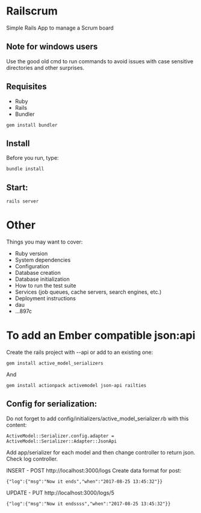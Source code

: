 # Railscrum
Simple Rails App to manage a Scrum board

## Note for windows users
Use the good old cmd to run commands to avoid issues with
case sensitive directories and other surprises.

## Requisites
- Ruby
- Rails
- Bundler

```
gem install bundler
```
## Install
Before you run, type:
```
bundle install
```

## Start:
```
rails server
```

# Other
Things you may want to cover:

* Ruby version
* System dependencies
* Configuration
* Database creation
* Database initialization
* How to run the test suite
* Services (job queues, cache servers, search engines, etc.)
* Deployment instructions
* dau
* ...897c

# To add an Ember compatible json:api

Create the rails project with --api or add to an existing one:

```
gem install active_model_serializers
```
And

```
gem install actionpack activemodel json-api railties
```

## Config for serialization:
Do not forget to add config/initializers/active_model_serializer.rb
with this content:
```
ActiveModel::Serializer.config.adapter = ActiveModel::Serializer::Adapter::JsonApi
```
Add app/serializer for each model
and then change controller to return json. Check log controller.

INSERT - POST http://localhost:3000/logs
Create data format for post:
```
{"log":{"msg":"Now it ends","when":"2017-08-25 13:45:32"}}
```
UPDATE - PUT http://localhost:3000/logs/5
```
{"log":{"msg":"Now it endssss","when":"2017-08-25 13:45:32"}}
```